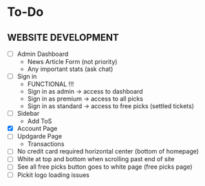 # To-Do

## WEBSITE DEVELOPMENT
- [ ] Admin Dashboard
    - News Article Form (not priority)
    - Any important stats (ask chat)
- [ ] Sign in
    - FUNCTIONAL !!!
    - Sign in as admin -> access to dashboard
    - Sign in as premium -> access to all picks
    - Sign in as standard -> access to free picks (settled tickets)
- [ ] Sidebar
    - Add ToS
- [x] Account Page
- [ ] Updgarde Page
    - Transactions
- [ ] No credit card required horizontal center (bottom of homepage)
- [ ] White at top and bottom when scrolling past end of site
- [ ] See all free picks button goes to white page (free picks page)
- [ ] Pickit logo loading issues
